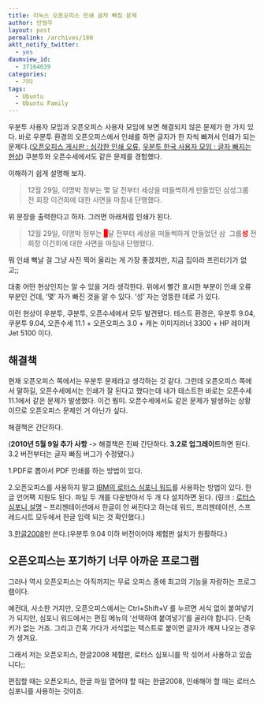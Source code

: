 ```yaml
---
title: 리눅스 오픈오피스 인쇄 글자 빠짐 문제
author: 안형우
layout: post
permalink: /archives/180
aktt_notify_twitter:
  - yes
daumview_id:
  - 37164039
categories:
  - 기타
tags:
  - Ubuntu
  - Ubuntu Family
---
```

우분투 사용자 모임과 오픈오피스 사용자 모임에 보면 해결되지 않은 문제가 한 가지 있다. 바로 우분투 환경의 오픈오피스에서 인쇄를 하면 글자가 한 자씩 빠져서 인쇄가 되는 문제다.(<a href="http://openoffice.or.kr/forums/viewtopic.php?p=9416" target="_blank">오픈오피스 게시판 : 심각한 인쇄 오류</a>, <a href="http://www.ubuntu.or.kr/viewtopic.php?p=15008" target="_blank">우분투 한국 사용자 모임 : 글자 빠지는 현상</a>) 쿠분투와 오픈수세에서도 같은 문제를 경험했다.

이해하기 쉽게 설명해 보자.

> 12월 29일, 이명박 정부는 몇 달 전부터 세상을 떠들썩하게 만들었던 삼성그룹 전 회장 이건희에 대한 사면을 마침내 단행했다.

위 문장을 출력한다고 하자. 그러면 아래처럼 인쇄가 된다.

> 12월 29일, 이명박 정부는 <span style="background-color: #ff0000;">  </span>달 전부터 세상을 떠들썩하게 만들었던 삼  그룹<span style="font-weight: bold; color: #ff0000;">성</span> 전 회장 이건희에 대한 사면을 마침내 단행했다.

뭐 인쇄 뻑날 걸 그냥 사진 찍어 올리는 게 가장 좋겠지만, 지금 집이라 프린터기가 없고;;

대충 어떤 현상인지는 알 수 있을 거라 생각한다. 위에서 빨간 표시한 부분이 인쇄 오류 부분인 건데, &#8216;몇&#8217; 자가 빠진 것을 알 수 있다. &#8216;성&#8217; 자는 엉뚱한 데로 가 있다.

이런 현상이 우분투, 쿠분투, 오픈수세에서 모두 발견됐다. 테스트 환경은, 우분투 9.04, 쿠분투 9.04, 오픈수세 11.1 + 오픈오피스 3.0 + 캐논 이미지러너 3300 + HP 레이저Jet 5100 이다.

## 해결책

현재 오픈오피스 쪽에서는 우분투 문제라고 생각하는 것 같다. 그런데 오픈오피스 쪽에서 말하길, 오픈수세에서는 인쇄가 잘 된다고 했다는데 내가 테스트한 바로는 오픈수세 11.1에서 같은 문제가 발생했다. 이건 뭥미. 오픈수세에서도 같은 문제가 발생하는 상황이므로 오픈오피스 문제인 거 아닌가 싶다.

해결책은 간단하다.

(**2010년 5월 9일 추가 사항** -> 해결책은 진짜 간단하다. **3.2로 업그레이드**하면 된다. 3.2 버전부터는 글자 빠짐 버그가 수정됐다.)

1.PDF로 뽑아서 PDF 인쇄를 하는 방법이 있다.

2.오픈오피스를 사용하지 말고 <a href="http://www-01.ibm.com/software/kr/lotus/symphony.html" target="_blank">IBM의 로터스 심포니 워드</a>를 사용하는 방법이 있다. 한글 언어팩 지원도 된다. 파일 두 개를 다운받아서 두 개 다 설치하면 된다. (링크 : <a href="http://myubuntu.tistory.com/entry/%EA%B7%B8%EA%B0%80-%EC%99%94%EB%8B%A4-IBM-%EB%A1%9C%ED%84%B0%EC%8A%A4-%EC%8B%AC%ED%8F%AC%EB%8B%88-13" target="_blank">로터스 심포니 설명</a> &#8211; 프리젠테이션에서 한글이 안 써진다고 하는데 워드, 프리젠테이션, 스프레드시트 모두에서 한글 입력 되는 것 확인했다.)

3.<a href="http://www.hancom.co.kr/downLoad.downPU.do?mcd=003" target="_blank">한글2008</a>만 쓴다.(우분투 9.04 이하 버전이어야 체험판 설치가 원활하다.)

## 오픈오피스는 포기하기 너무 아까운 프로그램

그러나 역시 오픈오피스는 아직까지는 무료 오피스 중에 최고의 기능을 자랑하는 프로그램이다.

예컨대, 사소한 거지만, 오픈오피스에서는 Ctrl+Shift+V 를 누르면 서식 없이 붙여넣기가 되지만, 심포니 워드에서는 편집 메뉴의 &#8216;선택하여 붙여넣기&#8217;를 골라야 합니다. 단축키가 없는 거죠. 그리고 간혹 가다가 서식없는 텍스트로 붙이면 글자가 깨져 나오는 경우가 생겨요.

그래서 저는 오픈오피스, 한글2008 체험판, 로터스 심포니를 막 섞어서 사용하고 있습니다;;

편집할 때는 오픈오피스, 한글 파일 열어야 할 때는 한글2008, 인쇄해야 할 때는 로터스 심포니를 사용하는 것이죠.